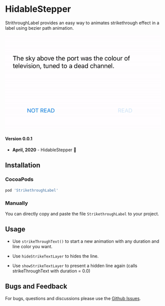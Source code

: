 # HidableStepper
StrithroughLabel provides an easy way to animates strikethrough effect in a label using bezier path animation.

![](Resources/demo.gif)

#### Version 0.0.1
- **April, 2020** - HidableStepper 🥳

## Installation
###  CocoaPods

```ruby
pod 'StrikethroughLabel'
```

###  Manually
You can directly copy and paste the file `StrikethroughLabel` to your project.

## Usage

- Use `strikeThroughText()` to start a new animation with any duration and line color you want.

- Use `hideStrikeTextLayer` to hides the line.

- Use `showStrikeTextLayer` to present a hidden line again (calls strikeThroughText with duration = 0.0)

## Bugs and Feedback
For bugs, questions and discussions please use the [Github Issues](https://github.com/chrsp/StrikethroughLabel/issues).



